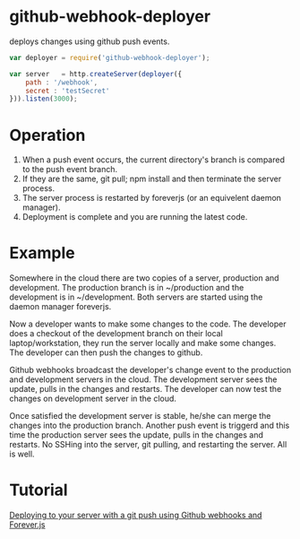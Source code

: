 # github-webhook-deployer 

deploys changes using github push events.

``` js
var deployer = require('github-webhook-deployer');

var server   = http.createServer(deployer({
    path : '/webhook',
    secret : 'testSecret' 
})).listen(3000);
```

# Operation

1. When a push event occurs, the current directory's branch is compared to the push event branch.
2. If they are the same, git pull; npm install and then terminate the server process.
3. The server process is restarted by foreverjs (or an equivelent daemon manager).
4. Deployment is complete and you are running the latest code.

# Example

Somewhere in the cloud there are two copies of a server, production and development.
The production branch is in ~/production and the development is in ~/development.
Both servers are started using the daemon manager foreverjs.

Now a developer wants to make some changes to the code.  The developer does a checkout of the 
development branch on their local laptop/workstation, they run the server locally and make some 
changes.  The developer can then push the changes to github.

Github webhooks broadcast the developer's change event to the production and development servers in the 
cloud.  The development server sees the update, pulls in the changes and restarts.  The 
developer can now test the changes on development server in the cloud. 

Once satisfied the development server is stable, he/she can merge the changes into the 
production branch. Another push event is triggerd and this time the production server sees the 
update, pulls in the changes and restarts.  No SSHing into the server, git pulling, and 
restarting the server.  All is well.

# Tutorial

[Deploying to your server with a git push using Github webhooks and Forever.js](http://sethlakowske.com/articles/github-push-event-deployment/)
